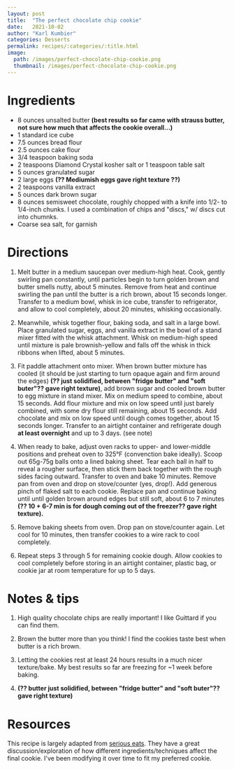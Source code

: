 ```yaml
---
layout: post
title:  "The perfect chocolate chip cookie"
date:   2021-10-02
author: "Karl Kumbier"
categories: Desserts
permalink: recipes/:categories/:title.html
image:
  path: /images/perfect-chocolate-chip-cookie.png
  thumbnail: /images/perfect-chocolate-chip-cookie.png
---
```


# Ingredients

* 8 ounces unsalted butter **(best results so far came with strauss butter, not
  sure how much that affects the cookie overall...)**
* 1 standard ice cube 
* 7.5 ounces bread flour
* 2.5 ounces cake flour 
* 3/4 teaspoon baking soda
* 2 teaspoons Diamond Crystal kosher salt or 1 teaspoon table salt
* 5 ounces granulated sugar 
* 2 large eggs **(?? Mediumish eggs gave right texture ??)**
* 2 teaspoons vanilla extract
* 5 ounces dark brown sugar
* 8 ounces semisweet chocolate, roughly chopped with a knife into 1/2- to
  1/4-inch chunks. I used a combination of chips and "discs," w/ discs cut into
chumnks.
* Coarse sea salt, for garnish

# Directions

1. Melt butter in a medium saucepan over medium-high heat. Cook, gently swirling
   pan constantly, until particles begin to turn golden brown and butter smells
nutty, about 5 minutes. Remove from heat and continue swirling the pan until the
butter is a rich brown, about 15 seconds longer. Transfer to a medium bowl,
whisk in ice cube, transfer to refrigerator, and allow to cool completely, about
20 minutes, whisking occasionally. 


2. Meanwhile, whisk together flour, baking soda, and salt in a large bowl. Place
   granulated sugar, eggs, and vanilla extract in the bowl of a stand mixer
fitted with the whisk attachment. Whisk on medium-high speed until mixture is
pale brownish-yellow and falls off the whisk in thick ribbons when lifted, about
5 minutes.

3. Fit paddle attachment onto mixer. When brown butter mixture has cooled (it
   should be just starting to turn opaque again and firm around the edges) 
**(?? just solidified, between "fridge butter" and "soft buter"?? gave right
texture)**, add brown sugar and cooled brown butter to egg mixture in stand mixer. 
Mix on medium
speed to combine, about 15 seconds. Add flour mixture and mix on low speed until
just barely combined, with some dry flour still remaining, about 15 seconds. Add
chocolate and mix on low speed until dough comes together, about 15 seconds
longer. Transfer to an airtight container and refrigerate dough **at least
overnight** and up to 3 days. (see note)

4. When ready to bake, adjust oven racks to upper- and lower-middle positions
   and preheat oven to 325°F (convenction bake ideally). Scoop out 65g-75g balls
onto a lined baking sheet.  Tear each ball in half to reveal a rougher surface,
then stick them back together with the rough sides facing outward. Transfer to
oven and bake 10 minutes. Remove pan from oven and drop on stove/counter (yes,
drop!). Add generous pinch of flaked salt to each cookie. Replace pan and continue 
baking until until golden brown around edges but still soft, about 6 to 7 minutes 
**(?? 10 + 6-7 min is for dough coming out of the freezer?? gave right texture).**

5. Remove baking sheets from oven. Drop pan  on stove/counter again. Let cool 
for 10 minutes, then transfer cookies to a wire rack to cool completely.

6. Repeat steps 3 through 5 for remaining cookie dough. Allow cookies to cool
   completely before storing in an airtight container, plastic bag, or cookie
jar at room temperature for up to 5 days.

# Notes & tips

1. High quality chocolate chips are really important! I like Guittard if you can
   find them.

2. Brown the butter more than you think! I find the cookies taste best when
   butter is a rich brown.

3. Letting the cookies rest at least 24 hours results in a much nicer
   texture/bake. My best results so far are freezing for ~1 week before baking.

4. **(?? butter just solidified, between "fridge butter" and "soft buter"?? gave right
texture)**

# Resources

This recipe is largely adapted from [serious
eats](https://www.seriouseats.com/the-food-lab-best-chocolate-chip-cookie-recipe).
They have a great discussion/exploration of how different ingredients/techniques
affect the final cookie. I've been modifying it over time to fit my preferred
cookie. 
